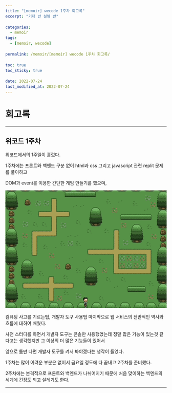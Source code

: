 ```yaml
---
title: "[memoir] wecode 1주차 회고록"
excerpt: "기대 반 설렘 반"

categories:
  - memoir
tags:
  - [memoir, wecode]

permalink: /memoir/[memoir] wecode 1주차 회고록/

toc: true
toc_sticky: true

date: 2022-07-24
last_modified_at: 2022-07-24
---
```


# 회고록

---

## 위코드 1주차

위코드에서의 1주일이 흘렀다.

1주차에는 프론트와 백엔드 구분 없이 html과 css 그리고 javascript 관련 replit 문제를 풀이하고 

DOM과 event를 이용한 간단한 게임 만들기를 했으며,

![](../../assets/images/posts_img/memoir/2022-07-24-wecode1week1.gif)

컴퓨팅 사고를 기르는법, 개발자 도구 사용법 마지막으로 웹 서비스의 전반적인 역사와 흐름에 대하여 배웠다.

사전 스터디를 하면서 개발자 도구는 콘솔만 사용했었는데 정말 많은 기능이 있는것 같다고는 생각했지만 그 이상의 더 많은 기능들이 있어서 

앞으로 틈만 나면 개발자 도구를 켜서 봐야겠다는 생각이 들었다.

1주차는 많이 어려운 부분은 없어서 금요일 정도에 다 끝내고 2주차를 준비했다.

2주차에는 본격적으로 프론트와 백엔드가 나뉘어지기 때문에 처음 맞이하는 백엔드의 세계에 긴장도 되고 설레기도 한다. 

--- 

